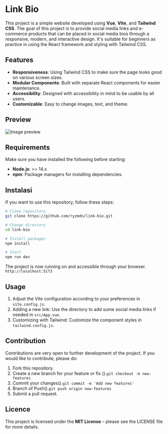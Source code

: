 # Link Bio

This project is a simple website developed using **Vue**, **Vite**, and **Tailwind CSS**. The goal of this project is to provide social media links and e-commerce products that can be placed in social media bios through a responsive, modern, and interactive design. It's suitable for beginners as practice in using the React framework and styling with Tailwind CSS.

## Features

- **Responsiveness**: Using Tailwind CSS to make sure the page looks good on various screen sizes.
- **Modular Components**: Built with separate React components for easier maintenance.
- **Accessibility**: Designed with accessibility in mind to be usable by all users.
- **Customizable**: Easy to change images, text, and theme.

## Preview

![Image preview](https://github.com/user-attachments/assets/bfb23352-5e9d-4dc5-adbb-faf13936b85c)

## Requirements

Make sure you have installed the following before starting:

- **Node.js**: >= 14.x
- **npm**: Package managers for installing dependencies.

## Instalasi

If you want to use this repository, follow these steps:

```bash
# Clone repository
git clone https://github.com/ryzmdn/link-bio.git

# Change directory
cd link-bio

# Install packages
npm install

# Start
npm run dev
```

The project is now running on and accessible through your browser. ```http://localhost:5173```

## Usage

1. Adjust the Vite configuration according to your preferences in ```vite.config.js```.
2. Adding a new link: Use the directory to add some social media links if needed in ```src/App.vue```.
3. Customizing with Tailwind: Customize the component styles in ```tailwind.config.js```.

## Contribution

Contributions are very open to further development of the project. If you would like to contribute, please do:

1. Fork this repository.
2. Create a new branch for your feature or fix ().```git checkout -b new-features```
3. Commit your changes().```git commit -m 'Add new features'```
4. Branch of Push().```git push origin new-features```
5. Submit a pull request.

## Licence

This project is licensed under the **MIT License** – please see the LICENSE file for more details.
